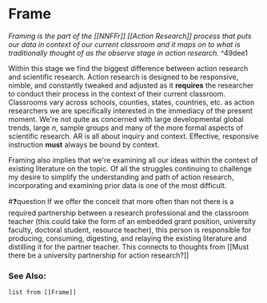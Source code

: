 # Frame
_Framing is the part of the [[NNFFr]] [[Action Research]] process that puts our data in context of our current classroom and it maps on to what is traditionally thought of as the observe stage in action research._ ^49dee1

Within this stage we find the biggest difference between action research and scientific research. Action research is designed to be responsive, nimble, and constantly tweaked and adjusted as it **requires** the researcher to conduct their process in the context of their current classroom. Classrooms vary across schools, counties, states, countries, etc. as action researchers we are specifically interested in the immediacy of the present moment. We're not quite as concerned with large developmental global trends, large _n_, sample groups and many of the more formal aspects of scientific research. AR is all about inquiry and context. Effective, responsive instruction **must** always be bound by context.

Framing also implies that we're examining all our ideas within the context of existing literature on the topic. Of all the struggles continuing to challenge my desire to simplify the understanding and path of action research, incorporating and examining prior data is one of the most difficult.

#❓question 
If we offer the conceit that more often than not there is a required partnership between a research professional and the classroom teacher (this could take the form of an embedded grant position, university faculty, doctoral student, resource teacher), this person is responsible for producing, consuming, digesting, and relaying the existing literature and distilling it for the partner teacher. This connects to thoughts from [[Must there be a university partnership for action research?]]

### See Also:
```dataview
list from [[Frame]]
```